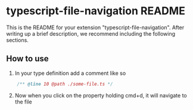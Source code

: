 # typescript-file-navigation README

This is the README for your extension "typescript-file-navigation". After writing up a brief description, we recommend including the following sections.

## How to use

1. In your type definition add a comment like so
```js
    /** @line 10 @path ./some-file.ts */
```

2. Now when you click on the property holding cmd+d, it will navigate to the file
